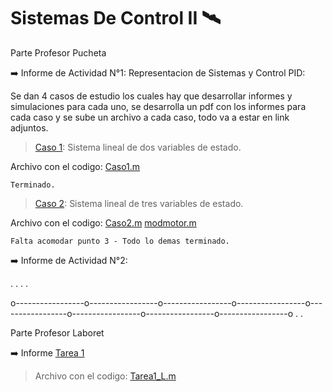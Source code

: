 # Sistemas De Control II :artificial_satellite:
 
 Parte Profesor Pucheta
 
 :arrow_right: Informe de Actividad N°1: Representacion de Sistemas y  Control PID:

   Se dan 4 casos de estudio los cuales hay que desarrollar informes y simulaciones para cada uno, se 
   desarrolla un pdf con los informes para cada caso y se sube un archivo a cada caso, todo va a estar 
   en link adjuntos.

   > [Caso 1](https://docs.google.com/document/d/1afIPT_iCFKRHa2L1LoogDXOYFNV7GClfvgGq1rEEPoQ/edit?usp=sharing): Sistema lineal de dos variables de estado.
 
   Archivo con el codigo: [Caso1.m](https://github.com/Schreiner-F/SistemasDeControl2/blob/main/Caso1.m)
   
    Terminado.
 
   > [Caso 2](https://docs.google.com/document/d/156lKvcR049z2z5Zb2QlreEXH-50z-n29prEqMZS9sx8/edit?usp=sharing): Sistema lineal de tres variables de estado.
      
   Archivo con el codigo: [Caso2.m](https://github.com/Schreiner-F/SistemasDeControl2/blob/main/Caso2.m)
                          [modmotor.m](https://github.com/Schreiner-F/SistemasDeControl2/blob/main/modmotor.m)
   
    Falta acomodar punto 3 - Todo lo demas terminado.
        

:arrow_right: Informe de Actividad N°2:

 .
 .
 .
 .


o-----------------o-----------------o-----------------o-----------------o-----------------o-----------------o-----------------o-----------------o
.
.

Parte Profesor Laboret

:arrow_right: Informe [Tarea 1](https://docs.google.com/document/d/1ebuLsdGK0VhUDwSOOCSTR7kwyCwv4MIh2N2d7EQ1ip8/edit?usp=sharing)

   >Archivo con el codigo: [Tarea1_L.m](https://github.com/FedeSchreiner/SistemasDeControl2/blob/main/Tarea1_L.m)



